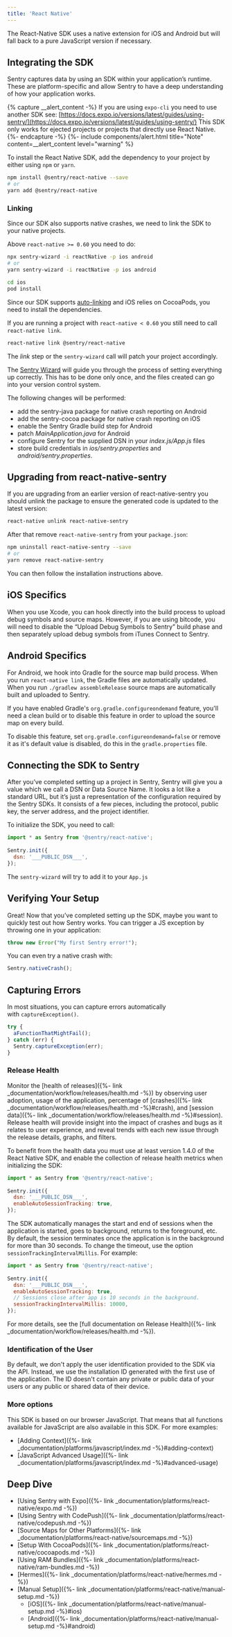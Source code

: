 ```yaml
---
title: 'React Native'
---
```


The React-Native SDK uses a native extension for iOS and Android but will fall back to a pure JavaScript version if necessary.

<!-- WIZARD -->
## Integrating the SDK

Sentry captures data by using an SDK within your application’s runtime. These are platform-specific and allow Sentry to have a deep understanding of how your application works.

{% capture __alert_content -%}
If you are using `expo-cli` you need to use another SDK see: [https://docs.expo.io/versions/latest/guides/using-sentry/](https://docs.expo.io/versions/latest/guides/using-sentry/)
This SDK only works for ejected projects or projects that directly use React Native.
{%- endcapture -%}
{%- include components/alert.html
  title="Note"
  content=__alert_content
  level="warning"
%}


To install the React Native SDK, add the dependency to your project by either using `npm` or `yarn`.

```bash
npm install @sentry/react-native --save
# or
yarn add @sentry/react-native
```

### Linking

Since our SDK also supports native crashes, we need to link the SDK to your native projects.

Above `react-native >= 0.60` you need to do:

```bash
npx sentry-wizard -i reactNative -p ios android
# or
yarn sentry-wizard -i reactNative -p ios android

cd ios
pod install
```

Since our SDK supports [auto-linking](https://github.com/react-native-community/cli/blob/master/docs/autolinking.md) and iOS relies on CocoaPods, you need to install the dependencies.

If you are running a project with `react-native < 0.60` you still need to call `react-native link`.

```bash
react-native link @sentry/react-native
```

The *link* step or the `sentry-wizard` call will patch your project accordingly. 

The [Sentry Wizard](https://github.com/getsentry/sentry-wizard) will guide you through the process of setting everything up correctly. This has to be done only once, and the files created can go into your version control system.

The following changes will be performed:

- add the sentry-java package for native crash reporting on Android
- add the sentry-cocoa package for native crash reporting on iOS
- enable the Sentry Gradle build step for Android
- patch *_MainApplication.java_* for Android
- configure Sentry for the supplied DSN in your *_index.js/App.js_* files
- store build credentials in *_ios/sentry.properties_* and *_android/sentry.properties_*.

<!-- ENDWIZARD -->

## Upgrading from react-native-sentry

If you are upgrading from an earlier version of react-native-sentry you should unlink the package to ensure the generated code is updated to the latest version:

```bash
react-native unlink react-native-sentry
```

After that remove `react-native-sentry` from your `package.json`:

```bash
npm uninstall react-native-sentry --save
# or
yarn remove react-native-sentry
```

You can then follow the installation instructions above.

## iOS Specifics

When you use Xcode, you can hook directly into the build process to upload debug symbols and source maps. However, if you are using bitcode, you will need to disable the “Upload Debug Symbols to Sentry” build phase and then separately upload debug symbols from iTunes Connect to Sentry.

## Android Specifics

For Android, we hook into Gradle for the source map build process. When you run `react-native link`, the Gradle files are automatically updated. When you run `./gradlew assembleRelease` source maps are automatically built and uploaded to Sentry.

If you have enabled Gradle's `org.gradle.configureondemand` feature, you'll need a clean build or to disable this feature in order to upload the source map on every build.

To disable this feature, set `org.gradle.configureondemand=false` or remove it as it's default value is disabled, do this in the `gradle.properties` file.

<!-- WIZARD -->
## Connecting the SDK to Sentry

After you’ve completed setting up a project in Sentry, Sentry will give you a value which we call a DSN or Data Source Name. It looks a lot like a standard URL, but it’s just a representation of the configuration required by the Sentry SDKs. It consists of a few pieces, including the protocol, public key, the server address, and the project identifier.

To initialize the SDK, you need to call:

```javascript
import * as Sentry from '@sentry/react-native';
    
Sentry.init({ 
  dsn: '___PUBLIC_DSN___', 
});
```

The `sentry-wizard` will try to add it to your `App.js`

## Verifying Your Setup

Great! Now that you’ve completed setting up the SDK, maybe you want to quickly test out how Sentry works. You can trigger a JS exception by throwing one in your application:

```javascript
throw new Error("My first Sentry error!");
```

You can even try a native crash with:

```javascript
Sentry.nativeCrash();
```
<!-- ENDWIZARD -->

## Capturing Errors

In most situations, you can capture errors automatically with `captureException()`.

```javascript
try { 
  aFunctionThatMightFail();
} catch (err) { 
  Sentry.captureException(err);
}
```

### Release Health

Monitor the [health of releases]({%- link _documentation/workflow/releases/health.md -%}) by observing user adoption, usage of the application, percentage of [crashes]({%- link _documentation/workflow/releases/health.md -%}#crash), and [session data]({%- link _documentation/workflow/releases/health.md -%}#session). Release health will provide insight into the impact of crashes and bugs as it relates to user experience, and reveal trends with each new issue through the release details, graphs, and filters.

To benefit from the health data you must use at least version 1.4.0 of the React Native SDK, and enable the collection of release health metrics when initializing the SDK:

```javascript
import * as Sentry from '@sentry/react-native';
    
Sentry.init({ 
  dsn: '___PUBLIC_DSN___',
  enableAutoSessionTracking: true,
});
```

The SDK automatically manages the start and end of sessions when the application is started, goes to background, returns to the foreground, etc.
By default, the session terminates once the application is in the background for more than 30 seconds. To change the timeout, use the option `sessionTrackingIntervalMillis`. For example:

```javascript
import * as Sentry from '@sentry/react-native';
    
Sentry.init({ 
  dsn: '___PUBLIC_DSN___',
  enableAutoSessionTracking: true,
  // Sessions close after app is 10 seconds in the background.
  sessionTrackingIntervalMillis: 10000,
});
```

For more details, see the [full documentation on Release Health]({%- link _documentation/workflow/releases/health.md -%}).

### Identification of the User

By default, we don't apply the user identification provided to the SDK via the API. Instead, we use the installation ID generated with the first use of the application. The ID doesn't contain any private or public data of your users or any public or shared data of their device.

### More options

This SDK is based on our browser JavaScript. That means that all functions available for JavaScript are also available in this SDK. For more examples:
- [Adding Context]({%- link _documentation/platforms/javascript/index.md -%}#adding-context)
- [JavaScript Advanced Usage]({%- link _documentation/platforms/javascript/index.md -%}#advanced-usage)

## Deep Dive

-   [Using Sentry with Expo]({%- link _documentation/platforms/react-native/expo.md -%})
-   [Using Sentry with CodePush]({%- link _documentation/platforms/react-native/codepush.md -%})
-   [Source Maps for Other Platforms]({%- link _documentation/platforms/react-native/sourcemaps.md -%})
-   [Setup With CocoaPods]({%- link _documentation/platforms/react-native/cocoapods.md -%})
-   [Using RAM Bundles]({%- link _documentation/platforms/react-native/ram-bundles.md -%})
-   [Hermes]({%- link _documentation/platforms/react-native/hermes.md -%})
-   [Manual Setup]({%- link _documentation/platforms/react-native/manual-setup.md -%})
    -   [iOS]({%- link _documentation/platforms/react-native/manual-setup.md -%}#ios)
    -   [Android]({%- link _documentation/platforms/react-native/manual-setup.md -%}#android)
